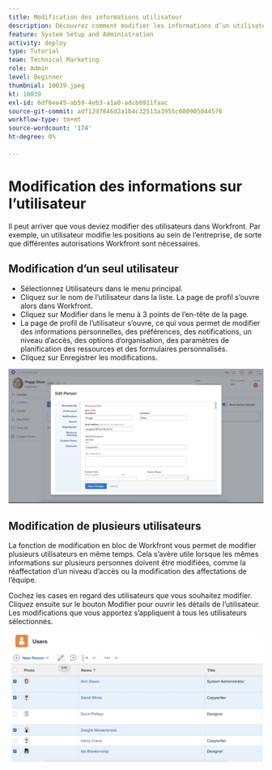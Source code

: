 ```yaml
---
title: Modification des informations utilisateur
description: Découvrez comment modifier les informations d’un utilisateur.
feature: System Setup and Administration
activity: deploy
type: Tutorial
team: Technical Marketing
role: Admin
level: Beginner
thumbnial: 10039.jpeg
kt: 10039
exl-id: 6df6ee45-ab59-4eb3-a1a0-adcb0911faac
source-git-commit: adf12d7846d2a1b4c32513a3955c080905044576
workflow-type: tm+mt
source-wordcount: '174'
ht-degree: 0%

---
```


# Modification des informations sur l’utilisateur

Il peut arriver que vous deviez modifier des utilisateurs dans Workfront. Par exemple, un utilisateur modifie les positions au sein de l’entreprise, de sorte que différentes autorisations Workfront sont nécessaires.

## Modification d’un seul utilisateur

* Sélectionnez Utilisateurs dans le menu principal.
* Cliquez sur le nom de l’utilisateur dans la liste. La page de profil s’ouvre alors dans Workfront.
* Cliquez sur Modifier dans le menu à 3 points de l’en-tête de la page.
* La page de profil de l’utilisateur s’ouvre, ce qui vous permet de modifier des informations personnelles, des préférences, des notifications, un niveau d’accès, des options d’organisation, des paramètres de planification des ressources et des formulaires personnalisés.
* Cliquez sur Enregistrer les modifications.


![[!DNL Edit Person] window](assets/mod_01.png)

## Modification de plusieurs utilisateurs

La fonction de modification en bloc de Workfront vous permet de modifier plusieurs utilisateurs en même temps. Cela s’avère utile lorsque les mêmes informations sur plusieurs personnes doivent être modifiées, comme la réaffectation d’un niveau d’accès ou la modification des affectations de l’équipe.

Cochez les cases en regard des utilisateurs que vous souhaitez modifier. Cliquez ensuite sur le bouton Modifier pour ouvrir les détails de l’utilisateur. Les modifications que vous apportez s’appliquent à tous les utilisateurs sélectionnés.


![[!DNL Edit Person] window](assets/mod_02.png)

